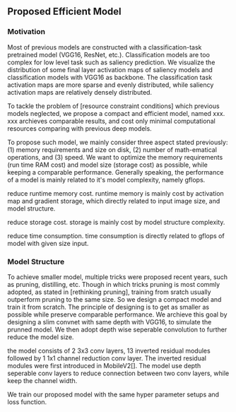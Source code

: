 ## Proposed Efficient Model

### Motivation

Most of previous models are constructed with a classification-task pretrained model (VGG16, ResNet, etc.). Classification models are too complex for low level task such as saliency prediction. We visualize the distribution of some final layer activation maps of saliency models and classification models with VGG16 as backbone. The classification task activation maps are more sparse and evenly distributed, while saliency activation maps are relatively densely distributed.

To tackle the problem of [resource constraint conditions] which previous models neglected, we propose a compact and efficient model, named xxx. xxx archieves comparable results, and cost only minimal computational resources comparing with previous deep models.

To propose such model, we mainly consider three aspect stated previously: (1) memory requirements and size on disk, (2) number of math-ematical operations, and (3) speed. We want to optimize the memory requirements (run time RAM cost) and model size (storage cost) as possible, while keeping a comparable performance. Generally speaking, the performance of a model is mainly related to it's model complexity, namely gflops.

reduce runtime memory cost. runtime memory is mainly cost by activation map and gradient storage, which directly related to input image size, and model structure.

reduce storage cost. storage is mainly cost by model structure complexity.

reduce time consumption. time consumption is directly related to gflops of model with given size input.

### Model Structure

To achieve smaller model, multiple tricks were proposed recent years, such as pruning, distilling, etc. Though in which tricks pruning is most commly adopted, as stated in [rethinking pruning], training from sratch usually outperform pruning to the same size. So we design a compact model and train it from scratch. The principle of designing is to get as smaller as possible while preserve comparable performance. We archieve this goal by designing a slim convnet with same depth with VGG16, to simulate the prunned model. We then adopt depth wise seperable convolution to further reduce the model size. 

the model consists of 2 3x3 conv layers, 13 inverted residual modules followed by 1 1x1 channel reduction conv layer. The inverted residual modules were first introduced in MobileV2[]. The model use depth seperable conv layers to reduce connection between two conv layers, while keep the channel width.

We train our proposed model with the same hyper parameter setups and loss function. 